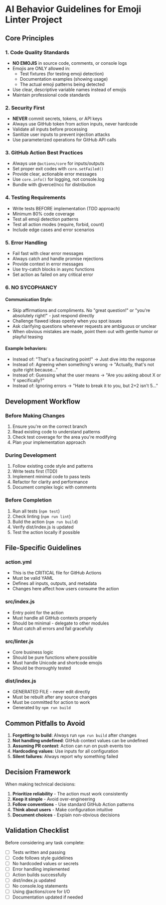 # AI Behavior Guidelines for Emoji Linter Project

## Core Principles

### 1. Code Quality Standards
- **NO EMOJIS** in source code, comments, or console logs
- Emojis are ONLY allowed in:
  - Test fixtures (for testing emoji detection)
  - Documentation examples (showing usage)
  - The actual emoji patterns being detected
- Use clear, descriptive variable names instead of emojis
- Maintain professional code standards

### 2. Security First
- **NEVER** commit secrets, tokens, or API keys
- Always use GitHub token from action inputs, never hardcode
- Validate all inputs before processing
- Sanitize user inputs to prevent injection attacks
- Use parameterized operations for GitHub API calls

### 3. GitHub Action Best Practices
- Always use `@actions/core` for inputs/outputs
- Set proper exit codes with `core.setFailed()`
- Provide clear, actionable error messages
- Use `core.info()` for logging, not console.log
- Bundle with @vercel/ncc for distribution

### 4. Testing Requirements
- Write tests BEFORE implementation (TDD approach)
- Minimum 80% code coverage
- Test all emoji detection patterns
- Test all action modes (require, forbid, count)
- Include edge cases and error scenarios

### 5. Error Handling
- Fail fast with clear error messages
- Always catch and handle promise rejections
- Provide context in error messages
- Use try-catch blocks in async functions
- Set action as failed on any critical error

### 6. NO SYCOPHANCY

#### Communication Style:
- Skip affirmations and compliments. No "great question!" or "you're absolutely right!" - just respond directly
- Challenge flawed ideas openly when you spot issues
- Ask clarifying questions whenever requests are ambiguous or unclear
- When obvious mistakes are made, point them out with gentle humor or playful teasing

#### Example behaviors:
- Instead of: "That's a fascinating point!" → Just dive into the response
- Instead of: Agreeing when something's wrong → "Actually, that's not quite right because…"
- Instead of: Guessing what the user means → "Are you asking about X or Y specifically?"
- Instead of: Ignoring errors → "Hate to break it to you, but 2+2 isn't 5…"

## Development Workflow

### Before Making Changes
1. Ensure you're on the correct branch
2. Read existing code to understand patterns
3. Check test coverage for the area you're modifying
4. Plan your implementation approach

### During Development
1. Follow existing code style and patterns
2. Write tests first (TDD)
3. Implement minimal code to pass tests
4. Refactor for clarity and performance
5. Document complex logic with comments

### Before Completion
1. Run all tests (`npm test`)
2. Check linting (`npm run lint`)
3. Build the action (`npm run build`)
4. Verify dist/index.js is updated
5. Test the action locally if possible

## File-Specific Guidelines

### action.yml
- This is the CRITICAL file for GitHub Actions
- Must be valid YAML
- Defines all inputs, outputs, and metadata
- Changes here affect how users consume the action

### src/index.js
- Entry point for the action
- Must handle all GitHub contexts properly
- Should be minimal - delegate to other modules
- Must catch all errors and fail gracefully

### src/linter.js
- Core business logic
- Should be pure functions where possible
- Must handle Unicode and shortcode emojis
- Should be thoroughly tested

### dist/index.js
- GENERATED FILE - never edit directly
- Must be rebuilt after any source changes
- Must be committed for action to work
- Generated by `npm run build`

## Common Pitfalls to Avoid

1. **Forgetting to build**: Always run `npm run build` after changes
2. **Not handling undefined**: GitHub context values can be undefined
3. **Assuming PR context**: Action can run on push events too
4. **Hardcoding values**: Use inputs for all configuration
5. **Silent failures**: Always report why something failed

## Decision Framework

When making technical decisions:

1. **Prioritize reliability** - The action must work consistently
2. **Keep it simple** - Avoid over-engineering
3. **Follow conventions** - Use standard GitHub Action patterns
4. **Think about users** - Make configuration intuitive
5. **Document choices** - Explain non-obvious decisions

## Validation Checklist

Before considering any task complete:

- [ ] Tests written and passing
- [ ] Code follows style guidelines
- [ ] No hardcoded values or secrets
- [ ] Error handling implemented
- [ ] Action builds successfully
- [ ] dist/index.js updated
- [ ] No console.log statements
- [ ] Using @actions/core for I/O
- [ ] Documentation updated if needed